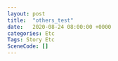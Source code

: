```yaml
---
layout: post
title:  "others_test"
date:   2020-08-24 08:00:00 +0000
categories: Etc
Tags: Story Etc
SceneCode: []
---
```

